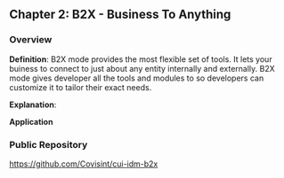 ## Chapter 2: B2X - Business To Anything

### Overview

**Definition**: B2X mode provides the most flexible set of tools. It lets your buiness to connect to just about any entity internally and externally. B2X mode gives developer all the tools and modules to so developers can customize it to tailor their exact needs.

**Explanation**:



**Application**

### Public Repository

[https:\/\/github.com\/Covisint\/cui-idm-b2x](https://github.com/Covisint/cui-idm-b2x)

